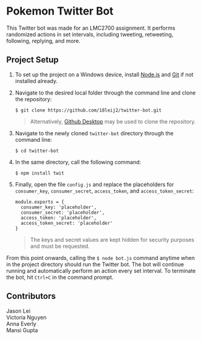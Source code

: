 # Pokemon Twitter Bot
This Twitter bot was made for an LMC2700 assignment. It performs randomized actions in set intervals, including tweeting, retweeting, following, replying, and more. 

## Project Setup
1. To set up the project on a Windows device, install [Node.js](https://nodejs.org/en/download/) and [Git](https://git-scm.com/book/en/v2/Getting-Started-Installing-Git) if not installed already.

2. Navigate to the desired local folder through the command line and clone the repository:
    ```shell
    $ git clone https://github.com/18leij2/twitter-bot.git
    ```
    > Alternatively, [Github Desktop](https://desktop.github.com/) may be used to clone the repository.

3. Navigate to the newly cloned `twitter-bot` directory through the command line:
    ```shell
    $ cd twitter-bot
    ```

4. In the same directory, call the following command:
    ```shell
    $ npm install twit
    ```

5. Finally, open the file `config.js` and replace the placeholders for `consumer_key`, `consumer_secret`, `access_token`, and `access_token_secret`:
    ```shell
    module.exports = {
      consumer_key: 'placeholder',
      consumer_secret: 'placeholder',
      access_token: 'placeholder',
      access_token_secret: 'placeholder'
    }
    ```
    > The keys and secret values are kept hidden for security purposes and must be requested.

From this point onwards, calling the `$ node bot.js` command anytime when in the project directory should run the Twitter bot. The bot will continue running and automatically perform an action every set interval. To terminate the bot, hit `Ctrl+C` in the command prompt.

## Contributors
Jason Lei\
Victoria Nguyen\
Anna Everly\
Mansi Gupta
